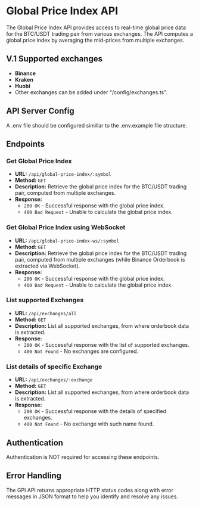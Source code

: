 # Global Price Index API

The Global Price Index API provides access to real-time global price data for the BTC/USDT trading pair from various exchanges. The API computes a global price index by averaging the mid-prices from multiple exchanges.

## V.1 Supported exchanges

- **Binance**
- **Kraken**
- **Huobi**
- Other exchanges can be added under "/config/exchanges.ts".

## API Server Config

A .env file should be configured simillar to the .env.example file structure.

## Endpoints

### Get Global Price Index

- **URL:** `/api/global-price-index/:symbol`
- **Method:** `GET`
- **Description:** Retrieve the global price index for the BTC/USDT trading pair, computed from multiple exchanges.
- **Response:**
  - `200 OK` - Successful response with the global price index.
  - `400 Bad Request` - Unable to calculate the global price index.

### Get Global Price Index using WebSocket

- **URL:** `/api/global-price-index-ws/:symbol`
- **Method:** `GET`
- **Description:** Retrieve the global price index for the BTC/USDT trading pair, computed from multiple exchanges (while Binance Orderbook is extracted via WebSocket).
- **Response:**
  - `200 OK` - Successful response with the global price index.
  - `400 Bad Request` - Unable to calculate the global price index.

### List supported Exchanges

- **URL:** `/api/exchanges/all`
- **Method:** `GET`
- **Description:** List all supported exchanges, from where orderbook data is extracted.
- **Response:**
  - `200 OK` - Successful response with the list of supported exchanges.
  - `400 Not Found` - No exchanges are configured.

### List details of specific Exchange

- **URL:** `/api/exchanges/:exchange`
- **Method:** `GET`
- **Description:** List all supported exchanges, from where orderbook data is extracted.
- **Response:**
  - `200 OK` - Successful response with the details of specified exchanges.
  - `400 Not Found` - No exchange with such name found.

## Authentication

Authentication is NOT required for accessing these endpoints.

## Error Handling

The GPI API returns appropriate HTTP status codes along with error messages in JSON format to help you identify and resolve any issues.
